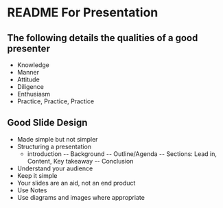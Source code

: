 # README For Presentation

## The following details the qualities of a good presenter

- Knowledge
- Manner
- Attitude
- Diligence
- Enthusiasm
- Practice, Practice, Practice

## Good Slide Design

- Made simple but not simpler
- Structuring a presentation
  - introduction
-- Background
-- Outline/Agenda
-- Sections: Lead in, Content, Key takeaway
-- Conclusion
- Understand your audience
- Keep it simple
- Your slides are an aid, not an end product
- Use Notes
- Use diagrams and images where appropriate
